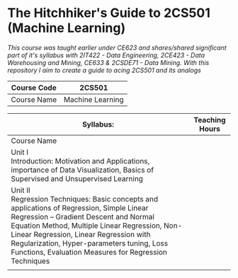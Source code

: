 # The Hitchhiker's Guide to 2CS501 (Machine Learning)

*This course was taught earlier under CE623 and shares/shared significant part of it's syllabus with 2IT422 - Data Engineering, 2CE423 - Data Warehousing and Mining, CE633 & 2CSDE71 - Data Mining. With this repository I aim to create a guide to acing 2CS501 and its analogs*

| Course Code | 2CS501           |
|-------------|------------------|
| Course Name | Machine Learning |


| Syllabus:   | Teaching Hours |
|-------------|----------------|
| Course Name |                |
| Unit I </br>Introduction: Motivation and Applications, importance of Data Visualization, Basics of Supervised and Unsupervised Learning     |                |
|Unit II </br>Regression Techniques: Basic concepts and applications of Regression, Simple Linear Regression – Gradient Descent and Normal Equation Method, Multiple Linear Regression, Non-Linear Regression, Linear Regression with Regularization, Hyper-parameters tuning, Loss Functions, Evaluation Measures for Regression Techniques           |                |
|             |                |
